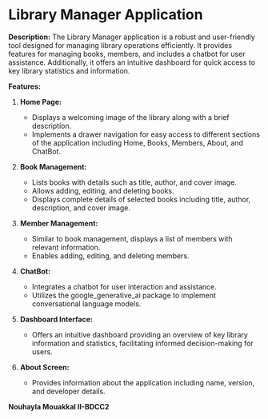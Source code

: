 # Library Manager Application

**Description:**
The Library Manager application is a robust and user-friendly tool designed for managing library operations efficiently. It provides features for managing books, members, and includes a chatbot for user assistance. Additionally, it offers an intuitive dashboard for quick access to key library statistics and information.

**Features:**
1. **Home Page:**
   - Displays a welcoming image of the library along with a brief description.
   - Implements a drawer navigation for easy access to different sections of the application including Home, Books, Members, About, and ChatBot.

2. **Book Management:**
   - Lists books with details such as title, author, and cover image.
   - Allows adding, editing, and deleting books.
   - Displays complete details of selected books including title, author, description, and cover image.

3. **Member Management:**
   - Similar to book management, displays a list of members with relevant information.
   - Enables adding, editing, and deleting members.

4. **ChatBot:**
   - Integrates a chatbot for user interaction and assistance.
   - Utilizes the google_generative_ai package to implement conversational language models.

5. **Dashboard Interface:**
   - Offers an intuitive dashboard providing an overview of key library information and statistics, facilitating informed decision-making for users.

6. **About Screen:**
   - Provides information about the application including name, version, and developer details.


**Nouhayla Mouakkal II-BDCC2**
